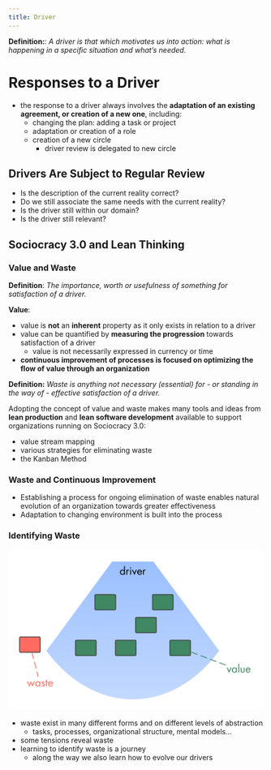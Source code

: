 ```yaml
---
title: Driver
---
```


**Definition:**: _A driver is that which motivates us into action: what is happening in a specific situation and what’s needed._

# Responses to a Driver #

* the response to a driver always involves the **adaptation of an existing agreement, or creation of a new one**, including:
    * changing the plan: adding a task or project
    * adaptation  or creation of a role
    * creation of a new circle
        * driver review is delegated to new circle


## Drivers Are Subject to Regular Review ##

* Is the description of the current reality correct?
* Do we still associate the same needs with the current reality?
* Is the driver still within our domain?
* Is the driver still relevant?



## Sociocracy 3.0 and Lean Thinking ##


### Value and Waste ###

**Definition**:  _The importance, worth or usefulness of something for satisfaction of a driver._

**Value**:

* value is **not** an **inherent** property as it only exists in relation to a driver
* value can be quantified by **measuring the progression** towards satisfaction of a driver
    * value is not necessarily expressed in currency or time
* **continuous improvement of processes is focused on optimizing the flow of value through an organization**

**Definition:** _Waste is anything not necessary (essential) for - or standing in the way of - effective satisfaction of a driver._

Adopting the concept of value and waste makes many tools and ideas from **lean production** and **lean software development** available to support organizations running on Sociocracy 3.0:

* value stream mapping
* various strategies for eliminating waste
* the Kanban Method


### Waste and Continuous Improvement ###

* Establishing a process for ongoing elimination of waste enables natural evolution of an organization towards greater effectiveness
* Adaptation to changing environment is built into the process


### Identifying Waste ###

![](img/workflow-and-value/drivers-value-waste.png)

* waste exist in many different forms and on different levels of abstraction
    * tasks, processes, organizational structure, mental models...
* some tensions reveal waste
* learning to identify waste is a journey
    * along the way we also learn how to evolve our drivers

